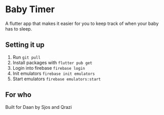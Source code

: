 # Baby Timer

A flutter app that makes it easier for you to keep track of when your baby has to sleep. 

## Setting it up

1. Run `git pull`
2. Install packages with `flutter pub get`
3. Login into firebase `firebase login`
4. Init emulators `firebase init emulators`
5. Start emulators `firebase emulators:start`

## For who 

Built for Daan by Sjos and Qrazi